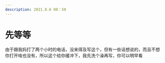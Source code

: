 ```yaml
---
description: 2021.8.6 00：50
---
```


# 先等等

由于跟我妈打了两个小时的电话，没来得及写这个，但有一些话想说的，而且不想你打开啥也没有，所以这个给你缓冲下，我先洗个澡再写，你可以明早看

